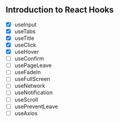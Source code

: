 ## Introduction to React Hooks

- [x] useInput
- [x] useTabs
- [x] useTitle
- [x] useClick
- [x] useHover
- [ ] useConfirm
- [ ] usePageLeave
- [ ] useFadeIn
- [ ] useFullScreen
- [ ] useNetwork
- [ ] useNotification
- [ ] useScroll
- [ ] usePreventLeave
- [ ] useAxios

